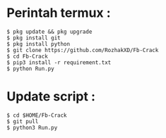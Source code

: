 # Perintah termux :
    $ pkg update && pkg upgrade
    $ pkg install git
    $ pkg install python
    $ git clone https://github.com/RozhakXD/Fb-Crack
    $ cd Fb-Crack
    $ pip3 install -r requirement.txt
    $ python Run.py
# Update script :
    $ cd $HOME/Fb-Crack
    $ git pull
    $ python3 Run.py
